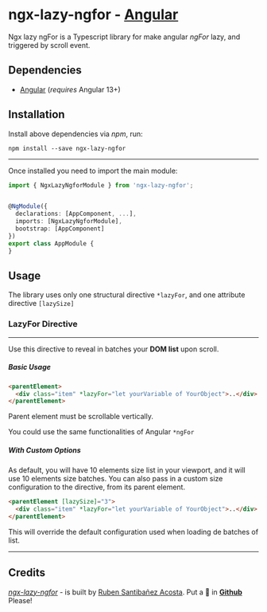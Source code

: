 # ngx-lazy-ngfor - [Angular](http://angular.io/)

Ngx lazy ngFor is a Typescript library for make angular _ngFor_ lazy, and triggered by scroll event.

## Dependencies

- [Angular](https://angular.io) (_requires_ Angular 13+)


## Installation

Install above dependencies via _npm_, run:

```shell
npm install --save ngx-lazy-ngfor
```

---

Once installed you need to import the main module:

```ts
import { NgxLazyNgforModule } from 'ngx-lazy-ngfor';


@NgModule({
  declarations: [AppComponent, ...],
  imports: [NgxLazyNgforModule],
  bootstrap: [AppComponent]
})
export class AppModule {
}
```

## Usage

The library uses only one structural directive `*lazyFor`, and one attribute directive `[lazySize]`


### LazyFor Directive

---

Use this directive to reveal  in batches your **DOM list** upon scroll.

##### Basic Usage

```html
<parentElement>
  <div class="item" *lazyFor="let yourVariable of YourObject">..</div>
</parentElement>
```

Parent element must be scrollable vertically.

You could use the same functionalities of Angular `*ngFor`

##### With Custom Options

As default, you will have 10 elements size list in your viewport, and it will use 10 elements size batches.
You can also pass in a custom  size configuration to the directive, from its parent element.

```html
<parentElement [lazySize]="3">
  <div class="item" *lazyFor="let yourVariable of YourObject">..</div>
</parentElement>
```

This will override the default configuration used when loading de batches of list.

---

## Credits

_[ngx-lazy-ngfor](https://www.npmjs.com/package/ngx-lazy-ngfor)_ - is built by [Ruben Santibañez Acosta](https://github.com/rubensantibanezacosta). Put a :star2: in **[Github](https://github.com/rubensantibanezacosta/ngx-lazy-ngfor)** Please!
